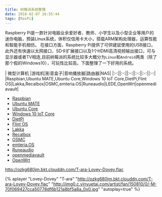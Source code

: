 ```yaml
---
title: 树莓派系统整理
date: 2018-02-07 16:55:44
tags: [RasPi]
---
```

Raspberry Pi是一款针对电脑业余爱好者、教师、小学生以及小型企业等用户的迷你电脑，预装Linux系统，体积仅信用卡大小，搭载ARM架构处理器，运算性能和智能手机相仿。
在接口方面，Raspberry Pi提供了可供键鼠使用的USB接口，此外还有快速以太网接口、SD卡扩展接口以及1个HDMI高清视频输出接口，可与显示器或者TV相连,目前树莓派的系统比较多大概分为` Linux `和` Android `两类（除了那个假的Windows10），可玩性比较高，下面整理了一下好用的系统。
<!--more-->

|    微型计算机    |游戏机|影音盒子|音响播放器|路由器|NAS|
|:-:||:-:||:-:||:-:||:-:||:-:|
|Raspbian,Ubuntu MATE,Ubuntu Core,Windows 10 IoT Core,DietPi,Flint OS|Lakka,Recalbox|OSMC,emteria.OS|Runeaudio|LEDE,OpenWrt|openmediavault|


* [Raspbian](https://www.raspberrypi.org/downloads/raspbian/)
* [Ubuntu MATE](https://ubuntu-mate.org/raspberry-pi/)
* [Ubuntu Core](https://developer.ubuntu.com/core/get-started/raspberry-pi-2-3)
* [Windows 10 IoT Core](https://developer.microsoft.com/en-us/windows/iot/getstarted)
* [DietPi](http://www.dietpi.com)  
* [Flint OS](https://flintos.com/)
* [Lakka](http://www.lakka.tv)
* [Recalbox](https://www.recalbox.com)
* [OSMC](https://osmc.tv)
* [emteria.OS](https://emteria.com)
* [Runeaudio](http://www.runeaudio.com)
* [openmediavault](http://www.openmediavault.org)
* [OpenWrt](https://openwrt.org)    

http://ozkg680jm.bkt.clouddn.com/T-ara-Lovey-Dovey.flac

{% aplayer "Lovey-Dovey" "T-ara" "http://ozkg680jm.bkt.clouddn.com/T-ara-Lovey-Dovey.flac"  "http://img0.c.yinyuetai.com/artist/fan/150810/0/-M-70f069427cca50778df6b121a8bf5a8a_0x0.jpg" "autoplay=true" %}
